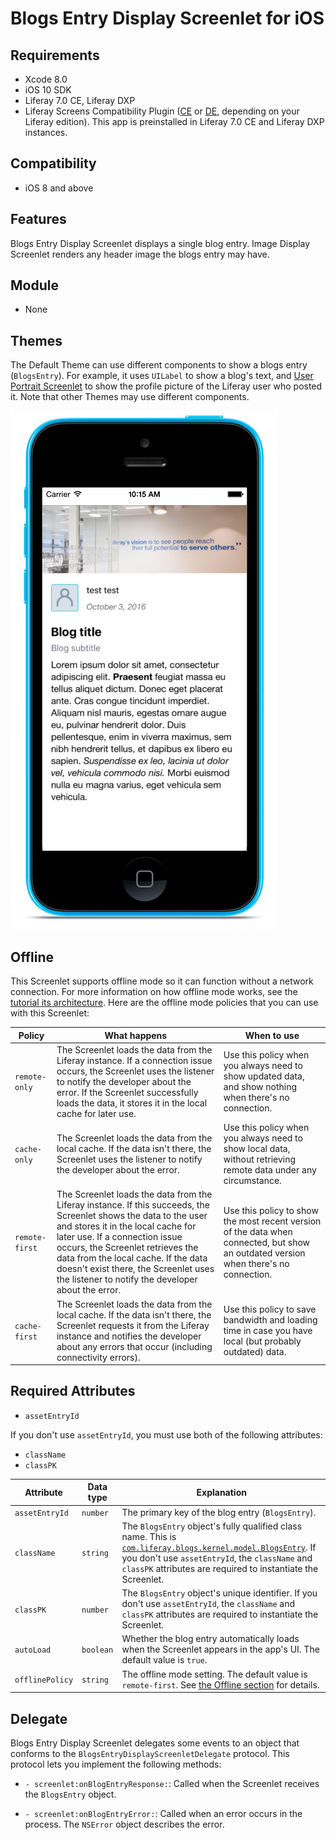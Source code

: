 # Blogs Entry Display Screenlet for iOS [](id=blogs-entry-display-screenlet-for-ios)

## Requirements [](id=requirements)

- Xcode 8.0
- iOS 10 SDK
- Liferay 7.0 CE, Liferay DXP 
- Liferay Screens Compatibility Plugin 
  ([CE](http://www.liferay.com/marketplace/-/mp/application/54365664) or 
  [DE](http://www.liferay.com/marketplace/-/mp/application/54369726), 
  depending on your Liferay edition). This app is preinstalled in Liferay 7.0 CE 
  and Liferay DXP instances. 

## Compatibility [](id=compatibility)

- iOS 8 and above

## Features [](id=features)

Blogs Entry Display Screenlet displays a single blog entry. Image Display 
Screenlet renders any header image the blogs entry may have. 

## Module [](id=module)

- None

## Themes [](id=themes)

The Default Theme can use different components to show a blogs entry 
(`BlogsEntry`). For example, it uses `UILabel` to show a blog's text, and 
[User Portrait Screenlet](/develop/reference/-/knowledge_base/7-0/userportraitscreenlet-for-ios) 
to show the profile picture of the Liferay user who posted it. Note that other 
Themes may use different components. 

![Figure 1: Blogs Entry Display Screenlet using the Default Theme.](../../images/screens-ios-blogsentrydisplay.png)

## Offline [](id=offline)

This Screenlet supports offline mode so it can function without a network 
connection. For more information on how offline mode works, see the 
[tutorial its architecture](/develop/tutorials/-/knowledge_base/7-0/architecture-of-offline-mode-in-liferay-screens). 
Here are the offline mode policies that you can use with this Screenlet: 

| Policy | What happens | When to use |
|--------|--------------|-------------|
| `remote-only` | The Screenlet loads the data from the Liferay instance. If a connection issue occurs, the Screenlet uses the listener to notify the developer about the error. If the Screenlet successfully loads the data, it stores it in the local cache for later use. | Use this policy when you always need to show updated data, and show nothing when there's no connection. |
| `cache-only` | The Screenlet loads the data from the local cache. If the data isn't there, the Screenlet uses the listener to notify the developer about the error. | Use this policy when you always need to show local data, without retrieving remote data under any circumstance. |
| `remote-first` | The Screenlet loads the data from the Liferay instance. If this succeeds, the Screenlet shows the data to the user and stores it in the local cache for later use. If a connection issue occurs, the Screenlet retrieves the data from the local cache. If the data doesn't exist there, the Screenlet uses the listener to notify the developer about the error. | Use this policy to show the most recent version of the data when connected, but show an outdated version when there's no connection. |
| `cache-first` | The Screenlet loads the data from the local cache. If the data isn't there, the Screenlet requests it from the Liferay instance and notifies the developer about any errors that occur (including connectivity errors). | Use this policy to save bandwidth and loading time in case you have local (but probably outdated) data. |

## Required Attributes [](id=attributes)

- `assetEntryId`

If you don't use `assetEntryId`, you must use both of the following attributes:

- `className`
- `classPK`

| Attribute | Data type | Explanation |
|-----------|-----------|-------------|
| `assetEntryId` | `number` | The primary key of the blog entry (`BlogsEntry`). |
| `className` | `string` | The `BlogsEntry` object's fully qualified class name. This is [`com.liferay.blogs.kernel.model.BlogsEntry`](https://docs.liferay.com/portal/7.0/javadocs/portal-kernel/com/liferay/blogs/kernel/model/BlogsEntry.html). If you don't use `assetEntryId`, the `className` and `classPK` attributes are required to instantiate the Screenlet. |
| `classPK` | `number` | The `BlogsEntry` object's unique identifier. If you don't use `assetEntryId`, the `className` and `classPK` attributes are required to instantiate the Screenlet. |
| `autoLoad` | `boolean` | Whether the blog entry automatically loads when the Screenlet appears in the app's UI. The default value is `true`. |
| `offlinePolicy` | `string` | The offline mode setting. The default value is `remote-first`. See [the Offline section](/develop/reference/-/knowledge_base/7-0/blogs-entry-display-screenlet-for-ios#offline) for details. |

## Delegate [](id=delegate)

Blogs Entry Display Screenlet delegates some events to an object that conforms 
to the `BlogsEntryDisplayScreenletDelegate` protocol. This protocol lets you 
implement the following methods: 

- `- screenlet:onBlogEntryResponse:`: Called when the Screenlet receives the 
  `BlogsEntry` object. 

- `- screenlet:onBlogEntryError:`: Called when an error occurs in the process. 
  The `NSError` object describes the error. 
